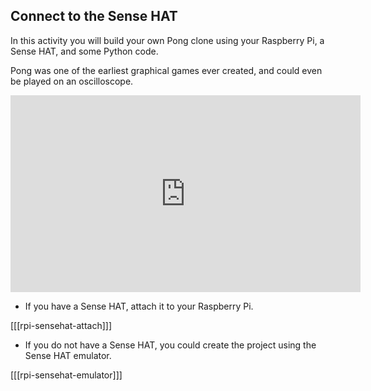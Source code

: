## Connect to the Sense HAT

In this activity you will build your own Pong clone using your Raspberry Pi, a Sense HAT, and some Python code.

Pong was one of the earliest graphical games ever created, and could even be played on an oscilloscope.

<iframe width="560" height="315" src="https://www.youtube.com/embed/bzEBOjvA11w" frameborder="0" allowfullscreen></iframe>

+ If you have a Sense HAT, attach it to your Raspberry Pi.

[[[rpi-sensehat-attach]]]

+ If you do not have a Sense HAT, you could create the project using the Sense HAT emulator.

[[[rpi-sensehat-emulator]]]
